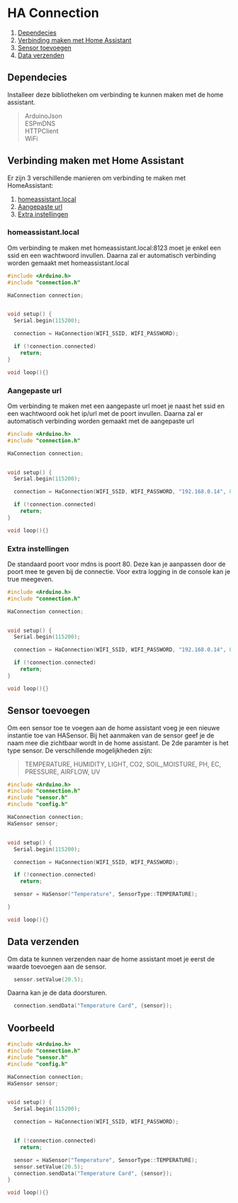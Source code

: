 # HA Connection

1. [Dependecies](#dependecies)
2. [Verbinding maken met Home Assistant](#verbinding-maken-met-home-assistant)
3. [Sensor toevoegen](#sensor-toevoegen)
4. [Data verzenden](#data-verzenden)

## Dependecies

Installeer deze bibliotheken om verbinding te kunnen maken met de home assistant.

> ArduinoJson  
>  ESPmDNS  
>  HTTPClient  
>  WiFi

## Verbinding maken met Home Assistant

Er zijn 3 verschillende manieren om verbinding te maken met HomeAssistant:

1. [homeassistant.local](#homeassistantlocal)
2. [Aangepaste url](#aangepaste-url)
3. [Extra instellingen](#extra-instellingen)

### homeassistant.local

Om verbinding te maken met homeassistant.local:8123 moet je enkel een ssid en een wachtwoord invullen. Daarna zal er automatisch verbinding worden gemaakt met homeassistant.local

```c++
#include <Arduino.h>
#include "connection.h"

HaConnection connection;


void setup() {
  Serial.begin(115200);

  connection = HaConnection(WIFI_SSID, WIFI_PASSWORD);

  if (!connection.connected)
    return;
}

void loop(){}

```

### Aangepaste url

Om verbinding te maken met een aangepaste url moet je naast het ssid en een wachtwoord ook het ip/url met de poort invullen. Daarna zal er automatisch verbinding worden gemaakt met de aangepaste url

```c++
#include <Arduino.h>
#include "connection.h"

HaConnection connection;


void setup() {
  Serial.begin(115200);

  connection = HaConnection(WIFI_SSID, WIFI_PASSWORD, "192.168.0.14", 8123);

  if (!connection.connected)
    return;
}

void loop(){}

```

### Extra instellingen

De standaard poort voor mdns is poort 80. Deze kan je aanpassen door de poort mee te geven bij de connectie.
Voor extra logging in de console kan je true meegeven.

```c++
#include <Arduino.h>
#include "connection.h"

HaConnection connection;


void setup() {
  Serial.begin(115200);

  connection = HaConnection(WIFI_SSID, WIFI_PASSWORD, "192.168.0.14", 8123, 80, true);

  if (!connection.connected)
    return;
}

void loop(){}

```

## Sensor toevoegen

Om een sensor toe te voegen aan de home assistant voeg je een nieuwe instantie toe van HASensor.
Bij het aanmaken van de sensor geef je de naam mee die zichtbaar wordt in de home assistant. De 2de paramter is het type sensor.
De verschillende mogelijkheden zijn:

> TEMPERATURE, HUMIDITY, LIGHT, CO2, SOIL_MOISTURE, PH, EC, PRESSURE, AIRFLOW, UV

```c++
#include <Arduino.h>
#include "connection.h"
#include "sensor.h"
#include "config.h"

HaConnection connection;
HaSensor sensor;


void setup() {
  Serial.begin(115200);

  connection = HaConnection(WIFI_SSID, WIFI_PASSWORD);

  if (!connection.connected)
    return;

  sensor = HaSensor("Temperature", SensorType::TEMPERATURE);

}

void loop(){}
```

## Data verzenden

Om data te kunnen verzenden naar de home assistant moet je eerst de waarde toevoegen aan de sensor.

```c++
  sensor.setValue(20.5);
```

Daarna kan je de data doorsturen.

```c++
  connection.sendData("Temperature Card", {sensor});
```

## Voorbeeld

```c++
#include <Arduino.h>
#include "connection.h"
#include "sensor.h"
#include "config.h"

HaConnection connection;
HaSensor sensor;


void setup() {
  Serial.begin(115200);

  connection = HaConnection(WIFI_SSID, WIFI_PASSWORD);


  if (!connection.connected)
    return;

  sensor = HaSensor("Temperature", SensorType::TEMPERATURE);
  sensor.setValue(20.5);
  connection.sendData("Temperature Card", {sensor});
}

void loop(){}
```


